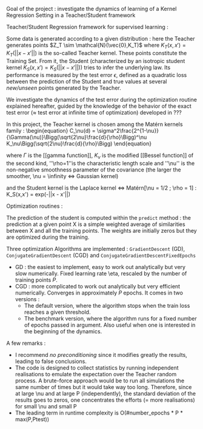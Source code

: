 Goal of the project : investigate the dynamics of learning of a Kernel Regression Setting in a Teacher/Student framework

Teacher/Student Regression framework for supervised learning :

Some data is generated according to a given distribution : here the Teacher generates points $Z_T \sim \mathcal{N}(\vec{0},K_T)$ where $K_T(x,x') = K_T(||x - x'||)$ is the so-called Teacher kernel. These points constitute the Training Set. From it, the Student (characterized by an isotropic student kernel $K_S(x,x') = K_S(||x - x'||)$) tries to infer the underlying law. Its performance is measured by the test error $\epsilon$, defined as a quadratic loss between the prediction of the Student and true values at several *new/unseen* points generated by the Teacher.

We investigate the dynamics of the test error during the optimization routine explained hereafter, guided by the knowledge of the behavior of the exact test error ($\approx$ test error at infinite time of optimization) developed in
??? <quote>

In this project, the Teacher kernel is chosen among the Matérn kernels family :
\begin{equation}
C_\nu(d) = \sigma^2\frac{2^{1-\nu}}{\Gamma(\nu)}\Bigg(\sqrt{2\nu}\frac{d}{\rho}\Bigg)^\nu K_\nu\Bigg(\sqrt{2\nu}\frac{d}{\rho}\Bigg)
\end{equation}

where $\Gamma$ is the [[gamma function]], $K_\nu$ is the modified [[Bessel function]] of the second kind, ''\rho=1''is the characteristic length scale and ''\nu'' is the non-negative smoothness parameter of the covariance (the larger the smoother, \nu = \infinity <=> Gaussian kernel)

and the Student kernel is the Laplace kernel <=> Matérn[\nu = 1/2 ; \rho = 1] : K_S(x,x') = exp(-||x - x'||)

Optimization routines :

The prediction of the student is computed within the `predict` method : the prediction at a given point X is a simple weighted average of similarities between X and all the training points. The weights are initially zeros but they are optimized during the training.

Three optimization Algorithms are implemented : `GradientDescent` (GD), `ConjugateGradientDescent` (CGD) and `ConjugateGradientDescentFixedEpochs`
* GD : the easiest to implement, easy to work out analytically but very slow numerically. Fixed learning rate \eta, rescaled by the number of training points $P$.
* CGD : more complicated to work out analytically but very efficient numerically. Converges in approximately $P$ epochs. It comes in two versions :
    * The default version, where the algorithm stops when the train loss reaches a given threshold.
    * The benchmark version, where the algorithm runs for a fixed number of epochs passed in argument. Also useful when one is interested in the beginning of the dynamics.

A few remarks :
* I recommend *no preconditioning* since it modifies greatly the results, leading to false conclusions.
* The code is designed to collect statistics by running independent realisations to emulate the expectation over the Teacher random process. A brute-force approach would be to run all simulations the same number of times but it would take way too long. Therefore, since at large \nu and at large P (independently), the standard deviation of the results goes to zeros, one concentrates the efforts (= more realisations) for small \nu and small P
* The leading term in runtime complexity is O(#number_epochs * P * max(P,Ptest))


<!-- <math> t^2 * log(x) </math> -->
